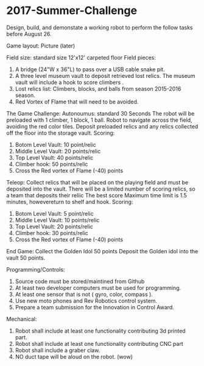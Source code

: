 # 2017-Summer-Challenge

Design, build, and demonstate a working robot to perform the follow tasks before August 26.

Game layout: Picture (later)

Field size: standard size 12'x12' carpeted floor
Field pieces:
  1) A bridge (24"W x 36"L) to pass over a USB cable snake pit.
  2) A three level museum vault to deposit retrieved lost relics.  The museum vault will include a hook to score climbers .
  3) Lost relics list:  Climbers, blocks, and balls from season 2015-2016 season.
  4) Red Vortex of Flame that will need to be avoided.


The Game Challenge:
Autonoumus: standard 30 Seconds
The robot will be preloaded with 1 climber, 1 block, 1 ball.  Robot to navigate across the field, avoiding the red color tiles.  Deposit preloaded relics and any relics collected off the floor into the storage vault.
Scoring:
1) Botom Level Vault: 10 point/relic
2) Middle Level Vault: 20 points/relic
3) Top Level Vault: 40 points/relic
4) Climber hook: 50 points/relic
5) Cross the Red vortex of Flame  (-40) points

Teleop: Collect relics that will be placed on the playing field and must be deposited into the vault.  There will be a limited number of scoring relics, so a team that deposits their reliic The best score Maximum time limit is 1.5 minutes, howevereturn to shelf and hook.
Scoring:
1) Botom Level Vault: 5 point/relic
2) Middle Level Vault: 10 points/relic
3) Top Level Vault: 20 points/relic
4) Climber hook: 30 points/relic
5) Cross the Red vortex of Flame (-40) points

End Game: Collect the Golden Idol 50 points
          Deposit the Golden idol into the vault 50 points.


Programming/Controls:
1) Source code must be stored/maintined from Github
2) At least two developer computers must be used for programming.
3) At least one sensor that is not ( gyro, color, compass ).
4) Use new moto phones and Rev Robotics control system.
5) Prepare a team submission for the Innovation in Control Award.

Mechanical:
1) Robot shall include at least one functionality contributing 3d printed part.
2) Robot shall include at least one functionality contributing CNC part
3) Robot shall include a graber claw.
4) NO duct tape will be aloud on the robot. (wow)

